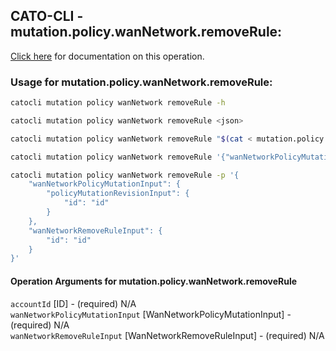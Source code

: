 
## CATO-CLI - mutation.policy.wanNetwork.removeRule:
[Click here](https://api.catonetworks.com/documentation/#mutation-mutation.policy.wanNetwork.removeRule) for documentation on this operation.

### Usage for mutation.policy.wanNetwork.removeRule:

```bash
catocli mutation policy wanNetwork removeRule -h

catocli mutation policy wanNetwork removeRule <json>

catocli mutation policy wanNetwork removeRule "$(cat < mutation.policy.wanNetwork.removeRule.json)"

catocli mutation policy wanNetwork removeRule '{"wanNetworkPolicyMutationInput":{"policyMutationRevisionInput":{"id":"id"}},"wanNetworkRemoveRuleInput":{"id":"id"}}'

catocli mutation policy wanNetwork removeRule -p '{
    "wanNetworkPolicyMutationInput": {
        "policyMutationRevisionInput": {
            "id": "id"
        }
    },
    "wanNetworkRemoveRuleInput": {
        "id": "id"
    }
}'
```

#### Operation Arguments for mutation.policy.wanNetwork.removeRule ####

`accountId` [ID] - (required) N/A    
`wanNetworkPolicyMutationInput` [WanNetworkPolicyMutationInput] - (required) N/A    
`wanNetworkRemoveRuleInput` [WanNetworkRemoveRuleInput] - (required) N/A    
